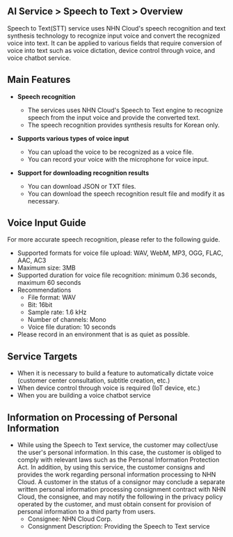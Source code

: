 ## AI Service > Speech to Text > Overview

Speech to Text(STT) service uses NHN Cloud's speech recognition and text synthesis technology to recognize input voice and convert the recognized voice into text. It can be applied to various fields that require conversion of voice into text such as voice dictation, device control through voice, and voice chatbot service.

## Main Features

* **Speech recognition**
    * The services uses NHN Cloud's Speech to Text engine to recognize speech from the input voice and provide the converted text.
    * The speech recognition provides synthesis results for Korean only.

* **Supports various types of voice input**
    * You can upload the voice to be recognized as a voice file.
    * You can record your voice with the microphone for voice input.

* **Support for downloading recognition results**
    * You can download JSON or TXT files.
    * You can download the speech recognition result file and modify it as necessary.

## Voice Input Guide

For more accurate speech recognition, please refer to the following guide.

* Supported formats for voice file upload: WAV, WebM, MP3, OGG, FLAC, AAC, AC3
* Maximum size: 3MB
* Supported duration for voice file recognition: minimum 0.36 seconds, maximum 60 seconds
* Recommendations
    * File format: WAV
    * Bit: 16bit
    * Sample rate: 1.6 kHz
    * Number of channels: Mono
    * Voice file duration: 10 seconds
* Please record in an environment that is as quiet as possible.

## Service Targets
* When it is necessary to build a feature to automatically dictate voice (customer center consultation, subtitle creation, etc.)
* When device control through voice is required (IoT device, etc.)
* When you are building a voice chatbot service

## Information on Processing of Personal Information
* While using the Speech to Text service, the customer may collect/use the user's personal information. In this case, the customer is obliged to comply with relevant laws such as the Personal Information Protection Act. In addition, by using this service, the customer consigns and provides the work regarding personal information processing to NHN Cloud. A customer in the status of a consignor may conclude a separate written personal information processing consignment contract with NHN Cloud, the consignee, and may notify the following in the privacy policy operated by the customer, and must obtain consent for provision of personal information to a third party from users.
    - Consignee: NHN Cloud Corp.
    - Consignment Description: Providing the Speech to Text service
